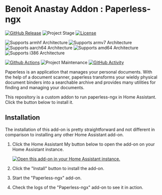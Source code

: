 # Benoit Anastay Addon : Paperless-ngx

[![GitHub Release][releases-shield]][releases]
![Project Stage][project-stage-shield]
[![License][license-shield]](LICENSE.md)

![Supports armhf Architecture][armhf-shield]
![Supports armv7 Architecture][armv7-shield]
![Supports aarch64 Architecture][aarch64-shield]
![Supports amd64 Architecture][amd64-shield]
![Supports i386 Architecture][i386-shield]

[![Github Actions][github-actions-shield]][github-actions]
![Project Maintenance][maintenance-shield]
[![GitHub Activity][commits-shield]][commits]

Paperless is an application that manages your personal documents. With the help of a document scanner, paperless transforms your wieldy physical document binders into a searchable archive and provides many utilities for finding and managing your documents.

This repository is a custom addon to run paperless-ngx in Home Assistant. Click the button below to install it.

## Installation

The installation of this add-on is pretty straightforward and not different in
comparison to installing any other Home Assistant add-on.

1. Click the Home Assistant My button below to open the add-on on your Home
   Assistant instance.

   [![Open this add-on in your Home Assistant instance.][addon-badge]][addon]

1. Click the "Install" button to install the add-on.
1. Start the "Paperless-ngx" add-on.
1. Check the logs of the "Paperless-ngx" add-on to see it in action.

[aarch64-shield]: https://img.shields.io/badge/aarch64-yes-green.svg
[amd64-shield]: https://img.shields.io/badge/amd64-yes-green.svg
[armhf-shield]: https://img.shields.io/badge/armhf-no-red.svg
[armv7-shield]: https://img.shields.io/badge/armv7-no-green.svg
[i386-shield]: https://img.shields.io/badge/i386-no-red.svg
[commits-shield]: https://img.shields.io/github/commit-activity/y/BenoitAnastay/paperless-home-assistant-addon.svg
[commits]: https://github.com/BenoitAnastay/paperless-home-assistant-addon/commits/main
[contributors]: https://github.com/BenoitAnastay/paperless-home-assistant-addon/graphs/contributors
[docs]: https://github.com/BenoitAnastay/paperless-home-assistant-addon/blob/main/paperless-ngx/DOCS.md
[github-actions-shield]: https://github.com/BenoitAnastay/paperless-home-assistant-addon/workflows/CI/badge.svg
[github-actions]: https://github.com/BenoitAnastay/paperless-home-assistant-addon/actions
[issue]: https://github.com/BenoitAnastay/paperless-home-assistant-addon/issues
[license-shield]: https://img.shields.io/github/license/BenoitAnastay/paperless-home-assistant-addon.svg
[maintenance-shield]: https://img.shields.io/maintenance/yes/2023.svg
[project-stage-shield]: https://img.shields.io/badge/project%20stage-stable-green.svg
[releases-shield]: https://img.shields.io/github/release/BenoitAnastay/paperless-home-assistant-addon.svg
[releases]: https://github.com/BenoitAnastay/paperless-home-assistant-addon/releases
[repository]: https://github.com/BenoitAnastay/home-assistant-addons-repository
[addon]: https://my.home-assistant.io/redirect/supervisor_addon/?addon=ca5234a0_paperless-ngx&repository_url=https%3A%2F%2Fgithub.com%2FBenoitAnastay%2Fhome-assistant-addons-repository
[addon-badge]: https://my.home-assistant.io/badges/supervisor_addon.svg